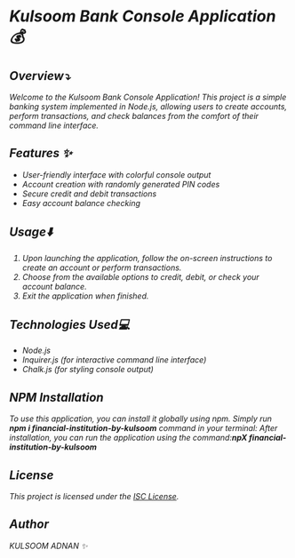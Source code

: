 <i>
<h1>Kulsoom Bank Console Application💰</h1>
<h2>Overview⤵</h2>
Welcome to the Kulsoom Bank Console Application! This project is a simple banking system implemented in Node.js, allowing users to create accounts, perform transactions, and check balances from the comfort of their command line interface.

## Features ✨
- User-friendly interface with colorful console output
- Account creation with randomly generated PIN codes
- Secure credit and debit transactions
- Easy account balance checking

## Usage⬇️
1. Upon launching the application, follow the on-screen instructions to create an account or perform transactions.
2. Choose from the available options to credit, debit, or check your account balance.
3. Exit the application when finished.

## Technologies Used💻
- Node.js
- Inquirer.js (for interactive command line interface)
- Chalk.js (for styling console output)

## NPM Installation
To use this application, you can install it globally using npm. Simply run **npm i financial-institution-by-kulsoom** command in your terminal:
After installation, you can run the application using the  command:**npX financial-institution-by-kulsoom**


## License
This project is licensed under the [ISC License](LICENSE).

## Author
KULSOOM ADNAN ✨
</i>










